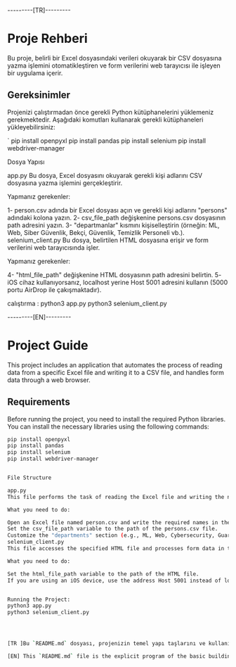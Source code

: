 ---------[TR]---------
# Proje Rehberi

Bu proje, belirli bir Excel dosyasındaki verileri okuyarak bir CSV dosyasına yazma işlemini otomatikleştiren ve form verilerini web tarayıcısı ile işleyen bir uygulama içerir.

## Gereksinimler

Projenizi çalıştırmadan önce gerekli Python kütüphanelerini yüklemeniz gerekmektedir. Aşağıdaki komutları kullanarak gerekli kütüphaneleri yükleyebilirsiniz:

`
pip install openpyxl
pip install pandas
pip install selenium
pip install webdriver-manager




Dosya Yapısı

app.py
Bu dosya, Excel dosyasını okuyarak gerekli kişi adlarını CSV dosyasına yazma işlemini gerçekleştirir.

Yapmanız gerekenler:

1- person.csv adında bir Excel dosyası açın ve gerekli kişi adlarını "persons" adındaki kolona yazın.
2- csv_file_path değişkenine persons.csv dosyasının path adresini yazın.
3- "departmanlar" kısmını kişiselleştirin (örneğin: ML, Web, Siber Güvenlik, Bekçi, Güvenlik, Temizlik Personeli vb.).
selenium_client.py
Bu dosya, belirtilen HTML dosyasına erişir ve form verilerini web tarayıcısında işler.

Yapmanız gerekenler:

4- "html_file_path" değişkenine HTML dosyasının path adresini belirtin.
5- iOS cihaz kullanıyorsanız, localhost yerine Host 5001 adresini kullanın (5000 portu AirDrop ile çakışmaktadır).


calıştırma :
python3 app.py
python3 selenium_client.py



---------[EN]---------

# Project Guide

This project includes an application that automates the process of reading data from a specific Excel file and writing it to a CSV file, and handles form data through a web browser.

## Requirements

Before running the project, you need to install the required Python libraries. You can install the necessary libraries using the following commands:

```bash
pip install openpyxl
pip install pandas
pip install selenium
pip install webdriver-manager


File Structure

app.py
This file performs the task of reading the Excel file and writing the necessary names to the CSV file.

What you need to do:

Open an Excel file named person.csv and write the required names in the column named "persons".
Set the csv_file_path variable to the path of the persons.csv file.
Customize the "departments" section (e.g., ML, Web, Cybersecurity, Guard, Security, Cleaning Staff, etc.).
selenium_client.py
This file accesses the specified HTML file and processes form data in the web browser.

What you need to do:

Set the html_file_path variable to the path of the HTML file.
If you are using an iOS device, use the address Host 5001 instead of localhost (port 5000 conflicts with AirDrop).


Running the Project:
python3 app.py
python3 selenium_client.py




[TR ]Bu `README.md` dosyası, projenizin temel yapı taşlarını ve kullanım talimatlarını açıklayacaktır. Herhangi bir ek bilgi veya düzeltme isterseniz, lütfen belirtin!

[EN] This `README.md` file is the explicit program of the basic building blocks of your project and its operating instructions. If you would like any additional information or corrections, please let me know!

